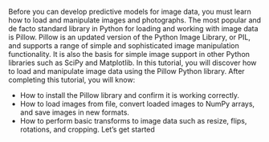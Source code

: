 Before you can develop predictive models for image data, you must learn how to load and
manipulate images and photographs. The most popular and de facto standard library in Python
for loading and working with image data is Pillow. Pillow is an updated version of the Python
Image Library, or PIL, and supports a range of simple and sophisticated image manipulation
functionality. It is also the basis for simple image support in other Python libraries such as
SciPy and Matplotlib. In this tutorial, you will discover how to load and manipulate image data
using the Pillow Python library. After completing this tutorial, you will know:

- How to install the Pillow library and confirm it is working correctly.
- How to load images from file, convert loaded images to NumPy arrays, and save images in
new formats.
- How to perform basic transforms to image data such as resize, flips, rotations, and cropping.
Let’s get started